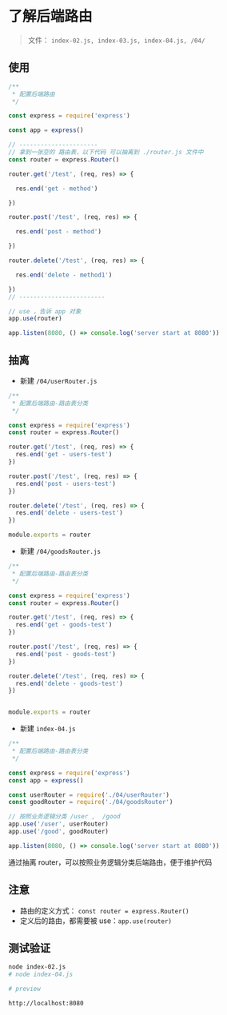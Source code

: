 # 了解后端路由

> 文件： `index-02.js, index-03.js, index-04.js, /04/` 

## 使用

```js
/**
 * 配置后端路由
 */

const express = require('express')

const app = express()

// ----------------------
// 拿到一张空的 路由表，以下代码 可以抽离到 ./router.js 文件中
const router = express.Router()

router.get('/test', (req, res) => {

  res.end('get - method')

})

router.post('/test', (req, res) => {

  res.end('post - method')

})

router.delete('/test', (req, res) => {

  res.end('delete - method1')

})
// ------------------------

// use ，告诉 app 对象
app.use(router)

app.listen(8080, () => console.log('server start at 8080'))
```



## 抽离

- 新建 `/04/userRouter.js`

```js
/**
 * 配置后端路由-路由表分类
 */

const express = require('express')
const router = express.Router()

router.get('/test', (req, res) => {
  res.end('get - users-test')
})

router.post('/test', (req, res) => {
  res.end('post - users-test')
})

router.delete('/test', (req, res) => {
  res.end('delete - users-test')
})

module.exports = router
```

- 新建 `/04/goodsRouter.js`

```js
/**
 * 配置后端路由-路由表分类
 */

const express = require('express')
const router = express.Router()

router.get('/test', (req, res) => {
  res.end('get - goods-test')
})

router.post('/test', (req, res) => {
  res.end('post - goods-test')
})

router.delete('/test', (req, res) => {
  res.end('delete - goods-test')
})


module.exports = router
```

- 新建 `index-04.js` 

```js
/**
 * 配置后端路由-路由表分类
 */

const express = require('express')
const app = express()

const userRouter = require('./04/userRouter')
const goodRouter = require('./04/goodsRouter')

// 按照业务逻辑分类 /user ,  /good
app.use('/user', userRouter)
app.use('/good', goodRouter)

app.listen(8080, () => console.log('server start at 8080'))
```



通过抽离 router，可以按照业务逻辑分类后端路由，便于维护代码

## 注意

- 路由的定义方式： `const router = express.Router()`
- 定义后的路由，都需要被 use：`app.use(router)`

## 测试验证

```bash
node index-02.js
# node index-04.js

# preview

http://localhost:8080
```

